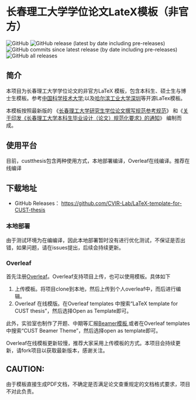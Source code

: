 # 长春理工大学学位论文LateX模板（非官方）
![GitHub](https://img.shields.io/github/license/cvir-lab/LaTeX-template-for-CUST-thesis)
![GitHub release (latest by date including pre-releases)](https://img.shields.io/github/v/release/cvir-lab/LaTeX-template-for-CUST-thesis?include_prereleases)
![GitHub commits since latest release (by date including pre-releases)](https://img.shields.io/github/commits-since/cvir-lab/LaTeX-template-for-CUST-thesis/v1.0.1?include_prereleases)
![GitHub all releases](https://img.shields.io/github/downloads/cvir-lab/LaTeX-template-for-CUST-thesis/total)

## 简介
本项目为长春理工大学学位论文的非官方LaTeX 模板，包含本科生、硕士生与博士生模板。参考[中国科学技术大学](https://github.com/ustctug/ustcthesis);以及[哈尔滨工业大学深圳](https://github.com/YangLaTeX/hitszthesis)等开源LaTex模板。

本模板按照最新版的
《[长春理工大学研究生学位论文撰写规范参考规范](https://yjs.cust.edu.cn/yjspy/lwssjdb/67113.htm)》
和《[关于印发《长春理工大学本科生毕业设计（论文）规范化要求》的通知](\href{https://jwc.cust.edu.cn/gzzd/xfwj/76084.htm)》
编制而成。
## 使用平台
目前，custthesis包含两种使用方式，本地部署编译，Overleaf在线编译。推荐在线编译
## 下载地址
- GitHub Releases：
https://github.com/CVIR-Lab/LaTeX-template-for-CUST-thesis

### 本地部署
由于测试环境为在编编译，因此本地部署暂时没有进行优化测试，不保证是否出错，如果问题，请在issues提出，后续会持续更新。
### Overleaf
首先注册[Overleaf](https://www.overleaf.com?r=29a7c6d3&rm=d&rs=b)。Overleaf支持项目上传，也可以使用模板。具体如下
1. 上传模板。将项目clone到本地，然后上传到个人overleaf中，而后进行编辑。
2. Overleaf 在线模版。在Overleaf templates 中搜索“LaTeX template for CUST thesis”，然后选择Open as Template即可。

此外，实验室也制作了开题、中期等汇报[Beamer模板](https://www.overleaf.com/latex/templates/cust-beamer-theme/xbsjwcjhnmds),或者在Overleaf templates 中搜索“CUST Beamer Theme”，然后选择open as template即可。

Overleaf在线模板更新较慢，推荐大家采用上传模板的方式。本项目会持续更新，请fork项目以获取最新版本，感谢关注。

## CAUTION:
由于模板直接生成PDF文档，不确定是否满足论文查重规定的文档格式要求，项目不对此负责。